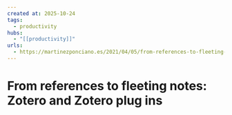 ```yaml
--- 
created at: 2025-10-24
tags:
  - productivity
hubs:
  - "[[productivity]]"
urls:
  - https://martinezponciano.es/2021/04/05/from-references-to-fleeting-notes-zotero-and-zotero-plug-ins/
---
```


# From references to fleeting notes: Zotero and Zotero plug ins

